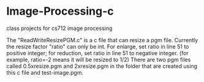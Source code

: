 # Image-Processing-c
class projects for cs712 image processing

The "ReadWriteResizePGM.c" is a c file that can resize a pgm file.
Currently the resize factor "ratio" can only be int.
For enlarge, set ratio in line 51 to positive integer;
for reduction, set ratio in line 51 to negative integer.
(for example, ratio=-2 means it will be resized to 1/2)
There are two pgm files called 0.5xresize.pgm and 2xresize.pgm in 
the folder that are created using this c file and test-image.pgm.
